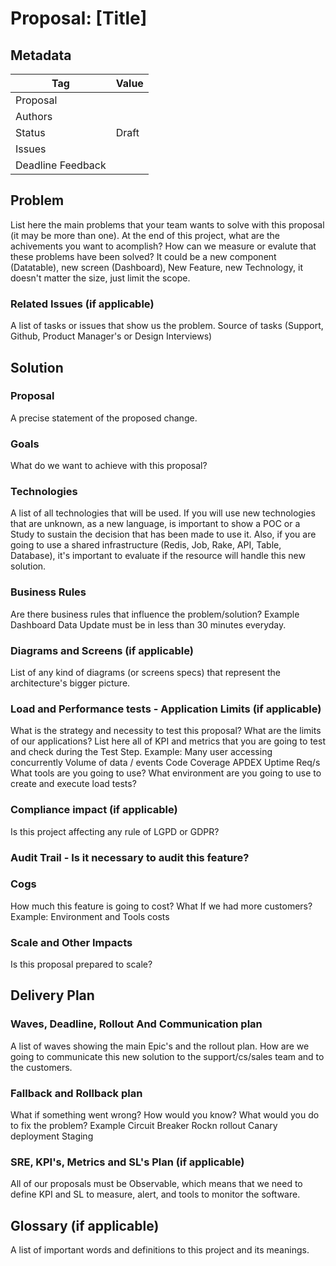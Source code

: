 # Proposal: [Title]

## Metadata
|Tag |Value |
|---- | ---------------- |
|Proposal |  |
|Authors| |
|Status |Draft|
|Issues ||
|Deadline Feedback ||

## Problem
List here the main problems that your team wants to solve with this proposal (it may be more than one).
At the end of this project, what are the achivements you want to acomplish? How can we measure or evalute that these problems have been solved?
It could be a new component (Datatable), new screen (Dashboard), New Feature, new Technology, it doesn't matter the size, just limit the scope.

### Related Issues (if applicable)
A list of tasks or issues that show us the problem. 
Source of tasks (Support, Github, Product Manager's or Design Interviews)

## Solution
### Proposal 
A precise statement of the proposed change.

### Goals 
What do we want to achieve with this proposal? 

### Technologies 
A list of all technologies that will be used. If you will use new technologies that are unknown, as a new language, is important to show a POC or a Study to sustain the decision that has been made to use it. Also, if you are going to use a shared infrastructure (Redis, Job, Rake, API, Table, Database), it's important to evaluate if the resource will handle this new solution.

### Business Rules 
Are there business rules that influence the problem/solution?
Example
Dashboard Data Update must be in less than 30 minutes everyday.

### Diagrams and Screens (if applicable)
List of any kind of diagrams (or screens specs) that represent the architecture's bigger picture.

### Load and Performance tests - Application Limits (if applicable)

What is the strategy and necessity to test this proposal? What are the limits of our applications?
List here all of KPI and metrics that you are going to test and check during the Test Step.
Example:
Many user accessing concurrently
Volume of data / events
Code Coverage
APDEX
Uptime
Req/s
What tools are you going to use?
What environment are you going to use to create and execute load tests?

### Compliance impact (if applicable) 
Is this project affecting any rule of LGPD or GDPR?

### Audit Trail - Is it necessary to audit this feature?
### Cogs 
How much this feature is going to cost? What If we had more customers?
Example:
Environment and Tools costs

### Scale and Other Impacts
Is this proposal prepared to scale?

## Delivery Plan
### Waves, Deadline, Rollout And Communication plan
A list of waves showing the main Epic's and the rollout plan. How are we going to communicate this new solution to the support/cs/sales team and to the customers.

### Fallback and Rollback plan 
What if something went wrong? How would you know? What would you do to fix the problem?
Example
Circuit Breaker
Rockn rollout
Canary deployment
Staging

### SRE, KPI's, Metrics and SL's Plan (if applicable)
All of our proposals must be Observable, which means that we need to define KPI and SL to measure, alert, and tools to monitor the software.

## Glossary (if applicable)
A list of important words and definitions to this project and its meanings.
